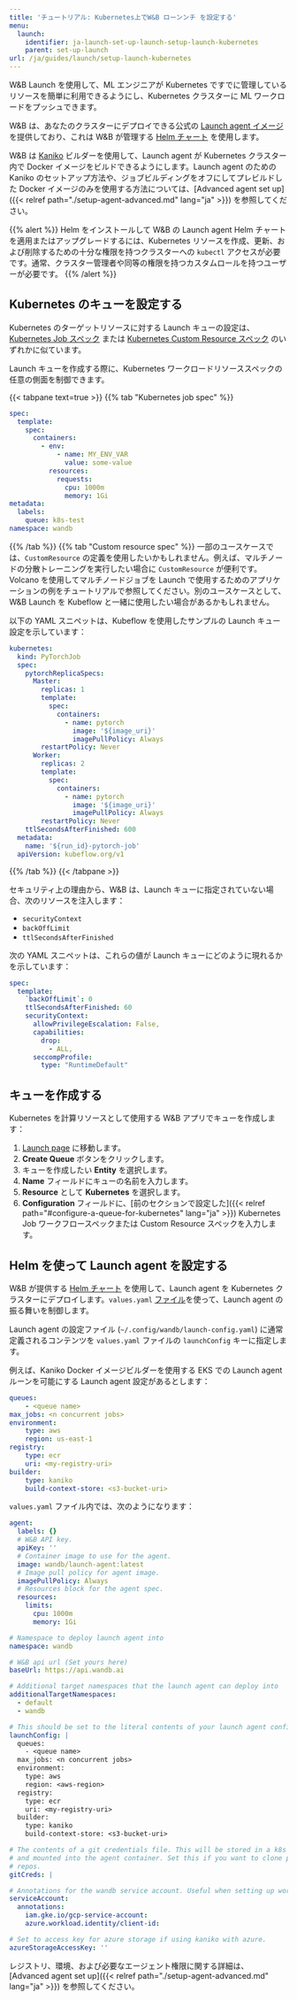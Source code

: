 ```yaml
---
title: 'チュートリアル: Kubernetes上でW&B ローンンチ を設定する'
menu:
  launch:
    identifier: ja-launch-set-up-launch-setup-launch-kubernetes
    parent: set-up-launch
url: /ja/guides/launch/setup-launch-kubernetes
---
```


W&B Launch を使用して、ML エンジニアが Kubernetes ですでに管理しているリソースを簡単に利用できるようにし、Kubernetes クラスターに ML ワークロードをプッシュできます。

W&B は、あなたのクラスターにデプロイできる公式の [Launch agent イメージ](https://hub.docker.com/r/wandb/launch-agent) を提供しており、これは W&B が管理する [Helm チャート](https://github.com/wandb/helm-charts/tree/main/charts/launch-agent) を使用します。

W&B は [Kaniko](https://github.com/GoogleContainerTools/kaniko) ビルダーを使用して、Launch agent が Kubernetes クラスター内で Docker イメージをビルドできるようにします。Launch agent のための Kaniko のセットアップ方法や、ジョブビルディングをオフにしてプレビルドした Docker イメージのみを使用する方法については、[Advanced agent set up]({{< relref path="./setup-agent-advanced.md" lang="ja" >}}) を参照してください。

{{% alert %}}
Helm をインストールして W&B の Launch agent Helm チャートを適用またはアップグレードするには、Kubernetes リソースを作成、更新、および削除するための十分な権限を持つクラスターへの `kubectl` アクセスが必要です。通常、クラスター管理者や同等の権限を持つカスタムロールを持つユーザーが必要です。
{{% /alert %}}

## Kubernetes のキューを設定する

Kubernetes のターゲットリソースに対する Launch キューの設定は、[Kubernetes Job スペック](https://kubernetes.io/docs/concepts/workloads/controllers/job/) または [Kubernetes Custom Resource スペック](https://kubernetes.io/docs/concepts/extend-kubernetes/api-extension/custom-resources/) のいずれかに似ています。

Launch キューを作成する際に、Kubernetes ワークロードリソーススペックの任意の側面を制御できます。

{{< tabpane text=true >}}
{{% tab "Kubernetes job spec" %}}
```yaml
spec:
  template:
    spec:
      containers:
        - env:
            - name: MY_ENV_VAR
              value: some-value
          resources:
            requests:
              cpu: 1000m
              memory: 1Gi
metadata:
  labels:
    queue: k8s-test
namespace: wandb
```
{{% /tab %}}
{{% tab "Custom resource spec" %}}
一部のユースケースでは、`CustomResource` の定義を使用したいかもしれません。例えば、マルチノードの分散トレーニングを実行したい場合に `CustomResource` が便利です。Volcano を使用してマルチノードジョブを Launch で使用するためのアプリケーションの例をチュートリアルで参照してください。別のユースケースとして、W&B Launch を Kubeflow と一緒に使用したい場合があるかもしれません。

以下の YAML スニペットは、Kubeflow を使用したサンプルの Launch キュー設定を示しています：

```yaml
kubernetes:
  kind: PyTorchJob
  spec:
    pytorchReplicaSpecs:
      Master:
        replicas: 1
        template:
          spec:
            containers:
              - name: pytorch
                image: '${image_uri}'
                imagePullPolicy: Always
        restartPolicy: Never
      Worker:
        replicas: 2
        template:
          spec:
            containers:
              - name: pytorch
                image: '${image_uri}'
                imagePullPolicy: Always
        restartPolicy: Never
    ttlSecondsAfterFinished: 600
  metadata:
    name: '${run_id}-pytorch-job'
  apiVersion: kubeflow.org/v1
```
{{% /tab %}}
{{< /tabpane >}}

セキュリティ上の理由から、W&B は、Launch キューに指定されていない場合、次のリソースを注入します：

- `securityContext`
- `backOffLimit`
- `ttlSecondsAfterFinished`

次の YAML スニペットは、これらの値が Launch キューにどのように現れるかを示しています：

```yaml title="example-spec.yaml"
spec:
  template:
    `backOffLimit`: 0
    ttlSecondsAfterFinished: 60
    securityContext:
      allowPrivilegeEscalation: False,
      capabilities:
        drop:
          - ALL,
      seccompProfile:
        type: "RuntimeDefault"
```

## キューを作成する

Kubernetes を計算リソースとして使用する W&B アプリでキューを作成します：

1. [Launch page](https://wandb.ai/launch) に移動します。
2. **Create Queue** ボタンをクリックします。
3. キューを作成したい **Entity** を選択します。
4. **Name** フィールドにキューの名前を入力します。
5. **Resource** として **Kubernetes** を選択します。
6. **Configuration** フィールドに、[前のセクションで設定した]({{< relref path="#configure-a-queue-for-kubernetes" lang="ja" >}}) Kubernetes Job ワークフロースペックまたは Custom Resource スペックを入力します。

## Helm を使って Launch agent を設定する

W&B が提供する [Helm チャート](https://github.com/wandb/helm-charts/tree/main/charts/launch-agent) を使用して、Launch agent を Kubernetes クラスターにデプロイします。`values.yaml` [ファイル](https://github.com/wandb/helm-charts/blob/main/charts/launch-agent/values.yaml)を使って、Launch agent の振る舞いを制御します。

Launch agent の設定ファイル (`~/.config/wandb/launch-config.yaml`) に通常定義されるコンテンツを `values.yaml` ファイルの `launchConfig` キーに指定します。

例えば、Kaniko Docker イメージビルダーを使用する EKS での Launch agent ルーンを可能にする Launch agent 設定があるとします：

```yaml title="launch-config.yaml"
queues:
	- <queue name>
max_jobs: <n concurrent jobs>
environment:
	type: aws
	region: us-east-1
registry:
	type: ecr
	uri: <my-registry-uri>
builder:
	type: kaniko
	build-context-store: <s3-bucket-uri>
```

`values.yaml` ファイル内では、次のようになります：

```yaml title="values.yaml"
agent:
  labels: {}
  # W&B API key.
  apiKey: ''
  # Container image to use for the agent.
  image: wandb/launch-agent:latest
  # Image pull policy for agent image.
  imagePullPolicy: Always
  # Resources block for the agent spec.
  resources:
    limits:
      cpu: 1000m
      memory: 1Gi

# Namespace to deploy launch agent into
namespace: wandb

# W&B api url (Set yours here)
baseUrl: https://api.wandb.ai

# Additional target namespaces that the launch agent can deploy into
additionalTargetNamespaces:
  - default
  - wandb

# This should be set to the literal contents of your launch agent config.
launchConfig: |
  queues:
    - <queue name>
  max_jobs: <n concurrent jobs>
  environment:
    type: aws
    region: <aws-region>
  registry:
    type: ecr
    uri: <my-registry-uri>
  builder:
    type: kaniko
    build-context-store: <s3-bucket-uri>

# The contents of a git credentials file. This will be stored in a k8s secret
# and mounted into the agent container. Set this if you want to clone private
# repos.
gitCreds: |

# Annotations for the wandb service account. Useful when setting up workload identity on gcp.
serviceAccount:
  annotations:
    iam.gke.io/gcp-service-account:
    azure.workload.identity/client-id:

# Set to access key for azure storage if using kaniko with azure.
azureStorageAccessKey: ''
```

レジストリ、環境、および必要なエージェント権限に関する詳細は、[Advanced agent set up]({{< relref path="./setup-agent-advanced.md" lang="ja" >}}) を参照してください。